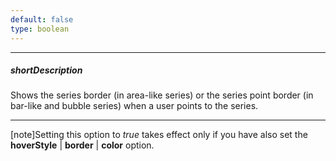 ```yaml
---
default: false
type: boolean
---
```

---
##### shortDescription
Shows the series border (in area-like series) or the series point border (in bar-like and bubble series) when a user points to the series.

---
[note]Setting this option to *true* takes effect only if you have also set the **hoverStyle** | **border** | **color** option.